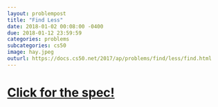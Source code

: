 ```yaml
---
layout: problempost
title: "Find Less"
date: 2018-01-02 00:08:00 -0400
due: 2018-01-12 23:59:59
categories: problems
subcategories: cs50
image: hay.jpeg
outurl: https://docs.cs50.net/2017/ap/problems/find/less/find.html
---
```


# [Click for the spec!]({{page.outurl}})
